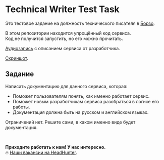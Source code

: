 
# Technical Writer Test Task

Это тестовое задание на должность технического писателя в [Борзо](https://borzodelivery.com).

В этом репозитории находится упрощённый код сервиса.
<br>Код не получится запустить, но его можно прочитать.

[Аудиозапись](https://drive.google.com/file/d/1ljuTU6ASK8p3wigQLSMBtnwe9jyNe1q6/view) с описанием сервиса от разработчика. 

[Скриншот](https://github.com/dostavista/interview-webhooks-service/raw/master/example.png).


## Задание

Написать документацию для данного сервиса, которая:

- Поможет пользователям понять, как именно работает сервис.
- Поможет новым разработчикам сервиса разобраться в логике его работы.
- Документация должна быть на русском и английском языках.

Ограничений нет. Решите сами, в каком именно виде будет документация.

<br>

**Приходите работать к нам! У нас интересно.**<br>
🔥 [Наши вакансии на HeadHunter](https://hh.ru/employer/3730831).
